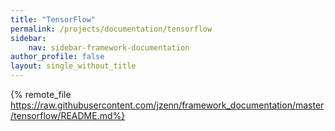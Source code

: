 ```yaml
---
title: "TensorFlow"
permalink: /projects/documentation/tensorflow
sidebar: 
    nav: sidebar-framework-documentation
author_profile: false
layout: single_without_title
---
```


{% remote_file https://raw.githubusercontent.com/jzenn/framework_documentation/master/tensorflow/README.md%}